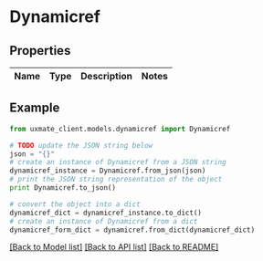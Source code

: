 # Dynamicref


## Properties
Name | Type | Description | Notes
------------ | ------------- | ------------- | -------------

## Example

```python
from uxmate_client.models.dynamicref import Dynamicref

# TODO update the JSON string below
json = "{}"
# create an instance of Dynamicref from a JSON string
dynamicref_instance = Dynamicref.from_json(json)
# print the JSON string representation of the object
print Dynamicref.to_json()

# convert the object into a dict
dynamicref_dict = dynamicref_instance.to_dict()
# create an instance of Dynamicref from a dict
dynamicref_form_dict = dynamicref.from_dict(dynamicref_dict)
```
[[Back to Model list]](../README.md#documentation-for-models) [[Back to API list]](../README.md#documentation-for-api-endpoints) [[Back to README]](../README.md)


